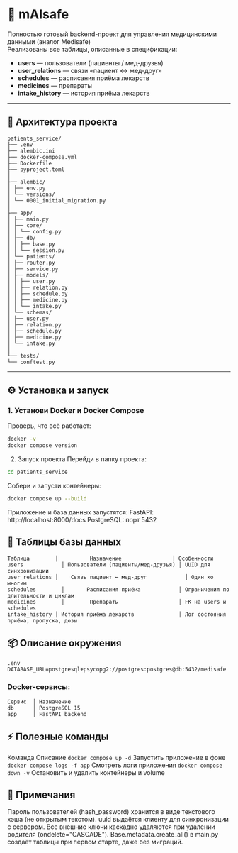 # 💊 mAIsafe

Полностью готовый backend-проект для управления медицинскими данными (аналог Medisafe)  
Реализованы все таблицы, описанные в спецификации:

- **users** — пользователи (пациенты / мед-друзья)  
- **user_relations** — связи «пациент ↔ мед-друг»  
- **schedules** — расписания приёма лекарств  
- **medicines** — препараты  
- **intake_history** — история приёма лекарств  

---

## 🧩 Архитектура проекта
```
patients_service/
├── .env
├── alembic.ini
├── docker-compose.yml
├── Dockerfile
├── pyproject.toml
│
├── alembic/
│ ├── env.py
│ └── versions/
│ └── 0001_initial_migration.py
│
├── app/
│ ├── main.py
│ ├── core/
│ │ └── config.py
│ ├── db/
│ │ ├── base.py
│ │ └── session.py
│ └── patients/
│ ├── router.py
│ ├── service.py
│ ├── models/
│ │ ├── user.py
│ │ ├── relation.py
│ │ ├── schedule.py
│ │ ├── medicine.py
│ │ └── intake.py
│ └── schemas/
│ ├── user.py
│ ├── relation.py
│ ├── schedule.py
│ ├── medicine.py
│ └── intake.py
│
└── tests/
└── conftest.py
```
---

## ⚙️ Установка и запуск

### 1. Установи Docker и Docker Compose

Проверь, что всё работает:
```bash
docker -v
docker compose version
```
2. Запуск проекта
Перейди в папку проекта:
```bash
cd patients_service
```
Собери и запусти контейнеры:
```bash
docker compose up --build
```
Приложение и база данных запустятся:
FastAPI: http://localhost:8000/docs
PostgreSQL: порт 5432

## 🧱 Таблицы базы данных
```
Таблица	       │          Назначение                │ Особенности
users	         │ Пользователи (пациенты/мед-друзья) │	UUID для синхронизации
user_relations │	Связь пациент ↔ мед-друг	        │ Один ко многим
schedules	     │       Расписания приёма	          │ Ограничения по длительности и циклам
medicines	     │        Препараты	                  │ FK на users и schedules
intake_history │ История приёма лекарств	          │ Лог состояния приёма, пропуска, дозы
```
## 📦 Описание окружения
```
.env
DATABASE_URL=postgresql+psycopg2://postgres:postgres@db:5432/medisafe
```
### Docker-сервисы:
```
Сервис	│ Назначение
db	    │ PostgreSQL 15
app	    │ FastAPI backend
```
## ⚡ Полезные команды
Команда	Описание
```docker compose up -d```	Запустить приложение в фоне
```docker compose logs -f app```	Смотреть логи приложения
```docker compose down -v```	Остановить и удалить контейнеры и volume
## 🧠 Примечания
Пароль пользователей (hash_password) хранится в виде текстового хэша (не открытым текстом).
uuid выдаётся клиенту для синхронизации с сервером.
Все внешние ключи каскадно удаляются при удалении родителя (ondelete="CASCADE").
Base.metadata.create_all() в main.py создаёт таблицы при первом старте, даже без миграций.

